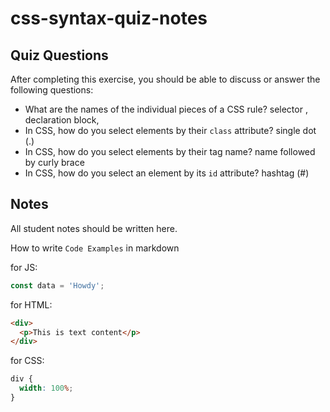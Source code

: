 # css-syntax-quiz-notes

## Quiz Questions

After completing this exercise, you should be able to discuss or answer the following questions:

- What are the names of the individual pieces of a CSS rule?
  selector , declaration block,
- In CSS, how do you select elements by their `class` attribute?
  single dot (.)
- In CSS, how do you select elements by their tag name?
  name followed by curly brace
- In CSS, how do you select an element by its `id` attribute?
  hashtag (#)

## Notes

All student notes should be written here.

How to write `Code Examples` in markdown

for JS:

```javascript
const data = 'Howdy';
```

for HTML:

```html
<div>
  <p>This is text content</p>
</div>
```

for CSS:

```css
div {
  width: 100%;
}
```
